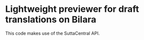 # Lightweight previewer for draft translations on Bilara

This code makes use of the SuttaCentral API.
